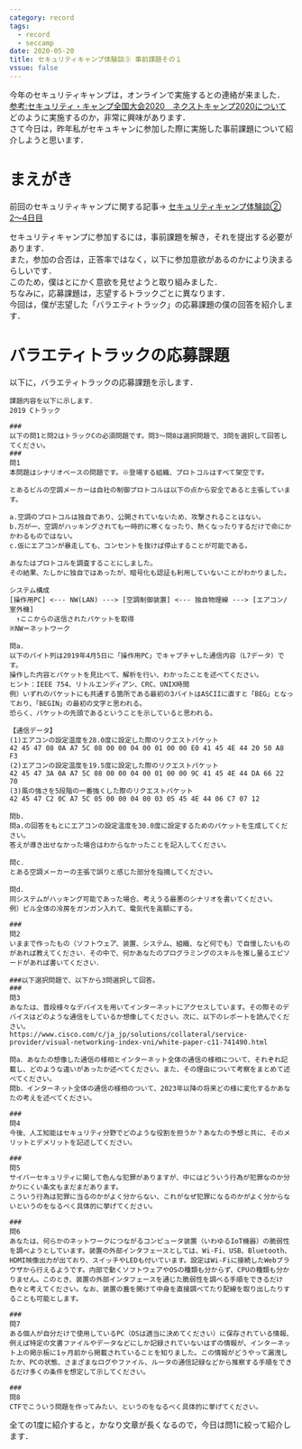 ```yaml
---
category: record
tags:
  - record
  - seccamp 
date: 2020-05-20
title: セキュリティキャンプ体験談③ 事前課題その１
vssue: false
---
```


今年のセキュリティキャンプは，オンラインで実施するとの連絡が来ました．  
[参考:セキュリティ・キャンプ全国大会2020　ネクストキャンプ2020について](https://www.ipa.go.jp/jinzai/camp/2020/camp2020_zenkokunext.html#)  
どのように実施するのか，非常に興味があります．  
さて今日は，昨年私がセキュキャンに参加した際に実施した事前課題について紹介しようと思います．

<!-- more -->
# まえがき
前回のセキュリティキャンプに関する記事→
[セキュリティキャンプ体験談② 2〜4日目](https://kojiros.net/posts/2020/05/17/seccamp.html)

セキュリティキャンプに参加するには，事前課題を解き，それを提出する必要があります．  
また，参加の合否は，正答率ではなく，以下に参加意欲があるのかにより決まるらしいです．  
このため，僕はとにかく意欲を見せようと取り組みました．  
ちなみに，応募課題は，志望するトラックごとに異なります．  
今回は，僕が志望した「バラエティトラック」の応募課題の僕の回答を紹介します．

# バラエティトラックの応募課題
以下に，バラエティトラックの応募課題を示します．
```
課題内容を以下に示します．
2019 Cトラック

###
以下の問1と問2はトラックCの必須問題です。問3～問8は選択問題で、3問を選択して回答してください。
###
問1
本問題はシナリオベースの問題です。※登場する組織、プロトコルはすべて架空です。

とあるビルの空調メーカーは自社の制御プロトコルは以下の点から安全であると主張しています。

a.空調のプロトコルは独自であり、公開されていないため、攻撃されることはない。
b.万が一、空調がハッキングされても一時的に寒くなったり、熱くなったりするだけで命にかかわるものではない。
c.仮にエアコンが暴走しても、コンセントを抜けば停止することが可能である。

あなたはプロトコルを調査することにしました。
その結果、たしかに独自ではあったが、暗号化も認証も利用していないことがわかりました。

システム構成
[操作用PC] <--- NW(LAN) ---> [空調制御装置] <--- 独自物理線 ---> [エアコン/室外機]
　↑ここからの送信されたパケットを取得
※NW＝ネットワーク

問a.
以下のバイト列は2019年4月5日に「操作用PC」でキャプチャした通信内容（L7データ）です。
操作した内容とパケットを見比べて、解析を行い、わかったことを述べてください。
ヒント：IEEE 754、リトルエンディアン、CRC、UNIX時間
例）いずれのパケットにも共通する箇所である最初の3バイトはASCIIに直すと「BEG」となっており、「BEGIN」の最初の文字と思われる。
恐らく、パケットの先頭であるということを示していると思われる。

【通信データ】
(1)エアコンの設定温度を28.0度に設定した際のリクエストパケット
42 45 47 08 0A A7 5C 08 00 00 04 00 01 00 00 E0 41 45 4E 44 20 50 A8 F3
(2)エアコンの設定温度を19.5度に設定した際のリクエストパケット
42 45 47 3A 0A A7 5C 08 00 00 04 00 01 00 00 9C 41 45 4E 44 DA 66 22 70
(3)風の強さを5段階の一番強くした際のリクエストパケット
42 45 47 C2 0C A7 5C 05 00 00 04 00 03 05 45 4E 44 06 C7 07 12

問b.
問a.の回答をもとにエアコンの設定温度を30.0度に設定するためのパケットを生成してください。
答えが導き出せなかった場合はわからなかったことを記入してください。

問c.
とある空調メーカーの主張で誤りと感じた部分を指摘してください。

問d.
同システムがハッキング可能であった場合、考えうる最悪のシナリオを書いてください。
例）ビル全体の冷房をガンガン入れて、電気代を高額にする。

###
問2
いままで作ったもの（ソフトウェア、装置、システム、組織、など何でも）で自慢したいものがあれば教えてください．その中で、何かあなたのプログラミングのスキルを推し量るエピソードがあれば書いてください．

###以下選択問題で、以下から3問選択して回答。
###
問3
あなたは、普段様々なデバイスを用いてインターネットにアクセスしています。その際そのデバイスはどのような通信をしているか想像してください。次に、以下のレポートを読んでください。
https://www.cisco.com/c/ja_jp/solutions/collateral/service-provider/visual-networking-index-vni/white-paper-c11-741490.html

問a．あなたの想像した通信の様相とインターネット全体の通信の様相について、それぞれ記載し、どのような違いがあったか述べてください。また、その理由について考察をまとめて述べてください。
問b．インターネット全体の通信の様相のついて、2023年以降の将来どの様に変化するかあなたの考えを述べてください。

###
問4
今後、人工知能はセキュリティ分野でどのような役割を担うか？あなたの予想と共に、そのメリットとデメリットを記述してください。

###
問5
サイバーセキュリティに関して色んな犯罪がありますが、中にはどういう行為が犯罪なのか分かりにくい条文もまだまだあります。
こういう行為は犯罪に当るのかがよく分からない、これがなぜ犯罪になるのかがよく分からないというのをなるべく具体的に挙げてください。

###
問6
あなたは、何らかのネットワークにつながるコンピュータ装置（いわゆるIoT機器）の脆弱性を調べようとしています。装置の外部インタフェースとしては、Wi-Fi、USB、Bluetooth、HDMI映像出力が出ており、スイッチやLEDも付いています。設定はWi-Fiに接続したWebブラウザから行えるようです。内部で動くソフトウェアやOSの種類も分からず、CPUの種類も分かりません。このとき、装置の外部インタフェースを通じた脆弱性を調べる手順をできるだけ色々と考えてください。なお、装置の蓋を開けて中身を直接調べてたり配線を取り出したりすることも可能とします。

###
問7
ある個人が自分だけで使用しているPC（OSは適当に決めてください）に保存されている情報、例えば特定の文書ファイルやデータなどにしか記録されていないはずの情報が、インターネット上の掲示板に1ヶ月前から掲載されていることを知りました。この情報がどうやって漏洩したか、PCの状態、さまざまなログやファイル、ルータの通信記録などから推察する手順をできるだけ多くの条件を想定して示してください。

###
問8
CTFでこういう問題を作ってみたい、というのをなるべく具体的に挙げてください。
```

全ての1度に紹介すると，かなり文章が長くなるので，今日は問1に絞って紹介します．